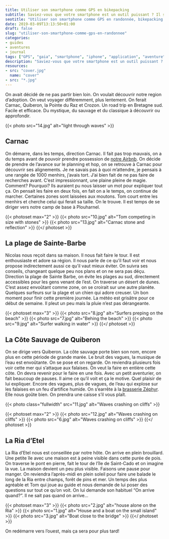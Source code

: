 ```yaml
---
title: Utiliser son smartphone comme GPS en bikepacking
subtitle: Saviez-vous que votre smartphone est un outil puissant ? Il suffit de télécharger une application pour utiliser son smartphone comme GPS en randonnée.
seotitle: "Utiliser son smartphone comme GPS en randonnée, bikepacking et microaventures"
date: 2019-03-09T13:13:50+01:00
draft: false
slug: "utiliser-son-smartphone-comme-gps-en-randonnee"
categories:
- guides
- aventures
- journal
tags: ["GPS", "gaia", "smartphone", "iphone", "application", "aventure", "randonnée", "microaventure", "bikepacking"]
description: "Saviez-vous que votre smartphone est un outil puissant ? Il suffit de télécharger une application pour utiliser son smartphone comme GPS en randonnée."
resources:
- src: "cover.jpg"
  name: "cover"
- src: "*.jpg"
---
```


On avait décidé de ne pas partir bien loin. On voulait découvrir notre region d’adoption. On veut voyager différemment, plus lentement. On ferait Carnac, Quiberon, la Pointe du Raz et Crozon. Un road trip en Bretagne sud. Facile et efficace. Du mystique, du sauvage et du classique à découvrir ou approfondir.

<!-- more -->

{{< photo src="14.jpg" alt="light through waves" >}}

## Carnac

On démarre, dans les temps, direction Carnac. Il fait pas trop mauvais, on a du temps avant de pouvoir prendre possession de [notre Airbnb](https://www.airbnb.fr/rooms/11307466). On décide de prendre de l’avance sur le planning et hop, on se retrouve à Carnac pour découvrir ses alignements. Je ne savais pas à quoi m’attendre, je pensais à une rangée de 1000 menhirs, j’avais tort. J’ai bien fait de ne pas faire de recherches avant. C’est impressionnant, une plaine pleine de magie. Comment? Pourquoi? Ils auraient pu nous laisser un mot pour expliquer tout ça. On pensait les faire en deux fois, en fait on a le temps, on continue de marcher. Certaines zones sont laissées aux moutons. Tom court entre les menhirs et cherche celui qui ferait sa taille. On le trouve. Il est temps de se diriger vers notre camp de base à Plouharnel.

{{< photoset max="2" >}}
  {{< photo src="10.jpg" alt="Tom competing in size with stones" >}}
  {{< photo src="13.jpg" alt="Carnac stone and reflection" >}}
{{</ photoset >}}

## La plage de Sainte-Barbe

Nicolas nous reçoit dans sa maison. Il nous fait faire le tour. Il est enthousiaste et adore sa région. Il nous parle de ce qu’il faut voir et nous propose indirectement aussi ce qu’il vaut mieux éviter. On suivra ses conseils, changeant quelque peu nos plans et on ne sera pas déçu. Direction la plage de Sainte Barbe, on évite les plages au sud, directement accessibles pour les gens venant de l’est. On traverse un désert de dunes. C’est assez envoûtant comme zone, on se croirait sur une autre planète. Quelques surfeurs sur la plage et un chien qui adore creuser. Un bon moment pour finir cette première journée. La météo est grisâtre pour ce début de semaine. Il pleut un peu mais la pluie n’est pas dérangeante.

{{< photoset max="3" >}}
  {{< photo src="8.jpg" alt="Surfers preping on the beach" >}}
  {{< photo src="7.jpg" alt="Behing the beach" >}}
  {{< photo src="9.jpg" alt="Surfer walking in water" >}}
{{</ photoset >}}

## La Côte Sauvage de Quiberon

On se dirige vers Quiberon. La côte sauvage porte bien son nom, encore plus en cette période de grande marée. Le bruit des vagues, la musique de l’eau est envoûtante. On se pose et on regarde. On reviendra plusieurs fois voir cette mer qui s’attaque aux falaises. On veut la faire en entière cette côte. On devra revenir pour le faire en une fois. Avec un petit aventurier, on fait beaucoup de pauses. Il aime ce qu’il voit et ça le motive. Quel plaisir de lui expliquer. Encore des vagues, plus de vagues, de l’eau qui explose sur les falaises en un feu d’artifice humide. On s’earrête à la [brasserie Zéphyr](http://www.zephyr-biere.com). Elle nous goûte bien. On prendra une caisse s’il vous plaît.

{{< photo class="fullwidth" src="11.jpg" alt="Waves crashing on cliffs" >}}

{{< photoset max="2" >}}
  {{< photo src="12.jpg" alt="Waves crashing on cliffs" >}}
  {{< photo src="6.jpg" alt="Waves crashing on cliffs" >}}
{{</ photoset >}}


## La Ria d’Etel

La Ria d’Etel nous est conseillée par notre hôte. On arrive en plein brouillard. Une petite île avec une maison est à peine visible dans cette purée de pois. On traverse le pont en pierre, fait le tour de l’île de Saint-Cado et on imagine la vue. La maison devient un peu plus visible. Faisons une pause pour manger. On reviendra l’après-midi en plein soleil pour faire une balade le long de la Ria entre champs, forêt de pins et mer. Un temps des plus agréable et Tom qui joue au guide et nous demande de lui poser des questions sur tout ce qu’on voit. On lui demande son habituel “On arrive quand?”. Il ne sait pas quand on arrive...

{{< photoset max="3" >}}
  {{< photo src="2.jpg" alt="house alone on the Ria" >}}
  {{< photo src="1.jpg" alt="House and a boat on the small island" >}}
  {{< photo src="3.jpg" alt="Boat close to the bridge" >}}
{{</ photoset >}}

On redémarre vers l’ouest, mais ça sera pour plus tard!
